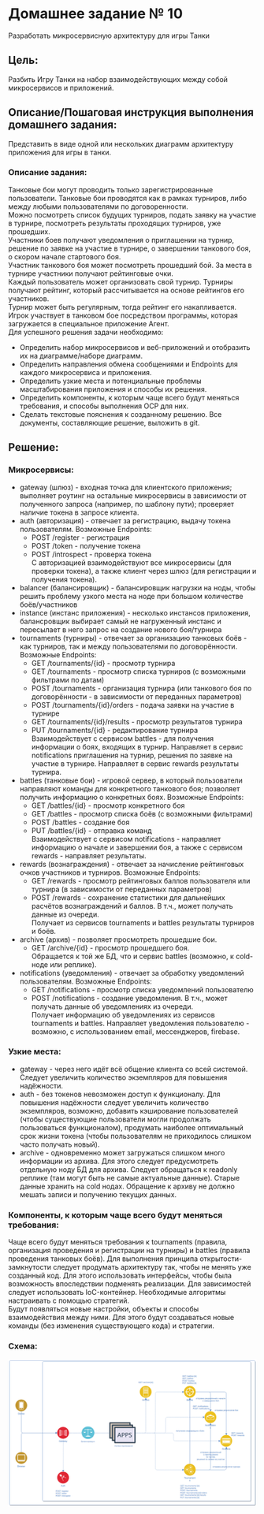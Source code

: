 # Домашнее задание № 10
Разработать микросервисную архитектуру для игры Танки

## Цель:
Разбить Игру Танки на набор взаимодействующих между собой микросервисов и приложений.

## Описание/Пошаговая инструкция выполнения домашнего задания:
Представить в виде одной или нескольких диаграмм архитектуру приложения для игры в танки.

### Описание задания:
Танковые бои могут проводить только зарегистрированные пользователи. Танковые бои проводятся как в рамках турниров, либо между любыми пользователями по договоренности.  
Можно посмотреть список будущих турниров, подать заявку на участие в турнире, посмотреть результаты проходящих турниров, уже прошедших.  
Участники боев получают уведомления о приглашении на турнир, решение по заявке на участие в турнире, о завершении танкового боя, о скором начале стартового боя.  
Участник танкового боя может посмотреть прошедший бой. За места в турнире участники получают рейтинговые очки.  
Каждый пользователь может организовать свой турнир. Турниры получают рейтинг, который рассчитывается на основе рейтингов его участников.  
Турнир может быть регулярным, тогда рейтинг его накапливается.  
Игрок участвует в танковом бое посредством программы, которая загружается в специальное приложение Агент.  
Для успешного решения задачи необходимо:
* Определить набор микросервисов и веб-приложений и отобразить их на диаграмме/наборе диаграмм.
* Определить направления обмена сообщениями и Endpoints для каждого микросервиса и приложения.
* Определить узкие места и потенциальные проблемы масштабирования приложения и способы их решения.
* Определить компоненты, к которым чаще всего будут меняться требования, и способы выполнения OCP для них.
* Сделать текстовые пояснения к созданному решению.
  Все документы, составляющие решение, выложить в git.


## Решение:

### Микросервисы:
* gateway (шлюз) - входная точка для клиентского приложения; выполняет роутинг на остальные микросервисы в зависимости от
  полученного запроса (например, по шаблону пути); проверяет наличие токена в запросе клиента.
* auth (авторизация) - отвечает за регистрацию, выдачу токена пользователям. Возможные Endpoints:
    * POST /register - регистрация
    * POST /token - получение токена
    * POST /introspect - проверка токена  
      С авторизацией взаимодействуют все микросервисы (для проверки токена), а также клиент через шлюз (для регистрации и получения токена).
* balancer (балансировщик) - балансировщик нагрузки на ноды, чтобы решить проблему узкого места на ноде при большом количестве боёв/участников
* instance (инстанс приложения) - несколько инстансов приложения, балансровщик выбирает самый не нагруженный инстанс и пересылает в него запрос на создание нового боя/турнира
* tournaments (турниры) - отвечает за организацию танковых боёв - как турниров, так и между пользователями по договорённости. Возможные Endpoints:
    * GET /tournaments/{id} - просмотр турнира
    * GET /tournaments - просмотр списка турниров (с возможными фильтрами по датам)
    * POST /tournaments - организация турнира (или танкового боя по договорённости - в зависимости от переданных параметров)
    * POST /tournaments/{id}/orders - подача заявки на участие в турнире
    * GET /tournaments/{id}/results - просмотр результатов турнира
    * PUT /tournaments/{id} - редактирование турнира  
      Взаимодействует с сервисом battles - для получения информации о боях, входящих в турнир. Направляет в сервис notifications
      приглашения на турнир, решения по заявке на участие в турнире. Направляет в сервис rewards результаты турнира.
* battles (танковые бои) - игровой сервер, в который пользователи направляют команды для конкретного танкового боя; позволяет получить информацию
  о конкретных боях. Возможные Endpoints:
    * GET /battles/{id} - просмотр конкретного боя
    * GET /battles - просмотр списка боёв (с возможными фильтрами)
    * POST /battles - создание боя
    * PUT /battles/{id} - отправка команд  
      Взаимодействует с сервисом notifications - направляет информацию о начале и завершении боя, а также с сервисом rewards - направляет результаты.
* rewards (вознаграждения) - отвечает за начисление рейтинговых очков участников и турниров. Возможные Endpoints:
    * GET /rewards - просмотр рейтинговых баллов пользователя или турнира (в зависимости от переданных параметров)
    * POST /rewards - сохранение статистики для дальнейших расчётов вознаграждений и баллов. В т.ч., может получать данные из очереди.  
      Получает из сервисов tournaments и battles результаты турниров и боёв.
* archive (архив) - позволяет просмотреть прошедшие бои.
    * GET /archive/{id} - просмотр прошедшего боя.  
      Обращается к той же БД, что и сервис battles (возможно, к cold-ноде или реплике).
* notifications (уведомления) - отвечает за обработку уведомлений пользователям. Возможные Endpoints:
    * GET /notifications - просмотр списка уведомлений пользователю
    * POST /notifications - создание уведомления. В т.ч., может получать данные об уведомлениях из очереди.  
      Получает информацию об уведомлениях из сервисов tournaments и battles. Направляет уведомления пользователю - возможно, с
      использованием email, мессенджеров, firebase.

### Узкие места:
* gateway - через него идёт всё общение клиента со всей системой. Следует увеличить количество экземпляров для повышения надёжности.
* auth - без токенов невозможен доступ к функционалу. Для повышения надёжности следует увеличить количество экземпляров, возможно,
  добавить кэширование пользователей (чтобы существующие пользователи могли продолжать пользоваться функционалом), продумать
  наиболее оптимальный срок жизни токена (чтобы пользователям не приходилось слишком часто получать новый).
* archive - одновременно может загружаться слишком много информации из архива. Для этого следует предусмотреть отдельную ноду БД для архива.
  Следует обращаться к readonly реплике (там могут быть не самые актуальные данные). Старые данные хранить на cold нодах. Обращение к архиву
  не должно мешать записи и получению текущих данных.

### Компоненты, к которым чаще всего будут меняться требования:
Чаще всего будут меняться требования к tournaments (правила, организация проведения и регистрации на турниры) и battles
(правила проведения танковых боёв). Для выполнения принципа открытости-замкнутости следует продумать архитектуру так, чтобы
не менять уже созданный код. Для этого использовать интерфейсы, чтобы была возможность впоследствии подменять реализации.
Для зависимостей следует использовать IoC-контейнер. Необходимые алгоритмы настраивать с помощью стратегий.  
Будут появляться новые настройки, объекты и способы взаимодействия между ними. Для этого будут создаваться новые команды
(без изменения существующего кода) и стратегии.

### Схема:
![Схема](scheme.png)